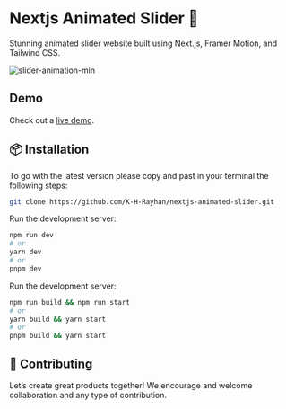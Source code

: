 # Nextjs Animated Slider 🚀

Stunning animated slider website built using Next.js, Framer Motion, and Tailwind CSS.

![slider-animation-min](https://github.com/K-H-Rayhan/nextjs-animated-slider/assets/83538046/676e87e0-0988-4431-9c3d-354635faca93)

## Demo

Check out a [live demo](https://nextjs-animated-slider.vercel.app/).

## 📦 Installation

To go with the latest version please copy and past in your terminal the following steps: 

```bash
git clone https://github.com/K-H-Rayhan/nextjs-animated-slider.git
```

Run the development server:

```bash
npm run dev
# or
yarn dev
# or
pnpm dev
```
Run the development server:

```bash
npm run build && npm run start
# or
yarn build && yarn start
# or
pnpm build && yarn start
```

## 🤝 Contributing

Let’s create great products together! We encourage and welcome collaboration and any type of contribution.
